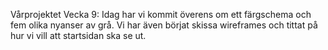 Vårprojektet
Vecka 9:
Idag har vi kommit överens om ett färgschema och fem olika nyanser av grå. Vi har även börjat skissa wireframes och tittat på hur vi vill att startsidan ska se ut.
